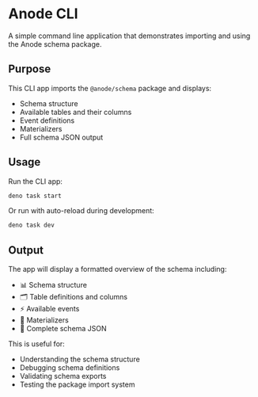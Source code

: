 # Anode CLI

A simple command line application that demonstrates importing and using the Anode schema package.

## Purpose

This CLI app imports the `@anode/schema` package and displays:
- Schema structure
- Available tables and their columns
- Event definitions
- Materializers
- Full schema JSON output

## Usage

Run the CLI app:

```bash
deno task start
```

Or run with auto-reload during development:

```bash
deno task dev
```

## Output

The app will display a formatted overview of the schema including:
- 📊 Schema structure
- 🗂️ Table definitions and columns
- ⚡ Available events
- 🔄 Materializers
- 📝 Complete schema JSON

This is useful for:
- Understanding the schema structure
- Debugging schema definitions
- Validating schema exports
- Testing the package import system